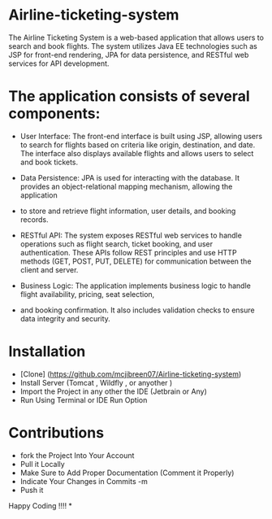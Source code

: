#   Airline-ticketing-system
The Airline Ticketing System is a web-based application that allows users to search and book flights. 
The system utilizes Java EE technologies such as JSP for front-end rendering, JPA for data persistence,
and RESTful web services for API development.
#  The application consists of several components:
* User Interface: The front-end interface is built using JSP, allowing users to search for flights based
  on criteria like origin, destination, and date. The interface also displays available flights and allows users to select and book tickets.

* Data Persistence: JPA is used for interacting with the database. It provides an object-relational mapping mechanism, allowing the application
* to store and retrieve flight information, user details, and booking records.

* RESTful API: The system exposes RESTful web services to handle operations such as flight search, ticket booking, and user authentication.
  These APIs follow REST principles and use HTTP methods (GET, POST, PUT, DELETE) for communication between the client and server.

* Business Logic: The application implements business logic to handle flight availability, pricing, seat selection,
* and booking confirmation. It also includes validation checks to ensure data integrity and security.
#    Installation 
*  [Clone] (https://github.com/mcjibreen07/Airline-ticketing-system)
*  Install Server (Tomcat , Wildfly , or anyother )
*  Import the Project in any other the IDE (Jetbrain or Any)
*  Run Using Terminal or IDE Run Option
#    Contributions
*  fork the Project Into Your Account
*  Pull it Locally
*  Make Sure to Add Proper Documentation (Comment it Properly)
*  Indicate Your Changes in Commits -m
*  Push it

Happy Coding !!!!
*  
